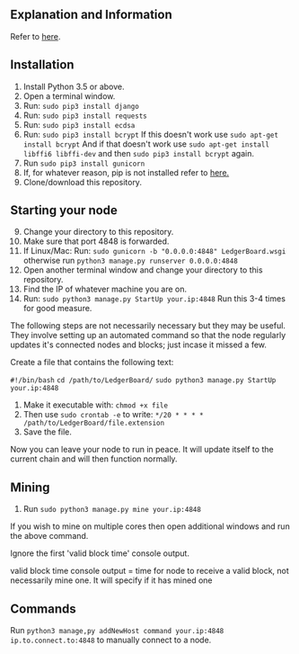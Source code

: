 ## Explanation and Information
Refer to [here](http://f-stack.com/LedgerBoard.html). 







## Installation

1. Install Python 3.5 or above.
2. Open a terminal window.
2. Run: `sudo pip3 install django`
3. Run: `sudo pip3 install requests`
4. Run: `sudo pip3 install ecdsa`
5. Run: `sudo pip3 install bcrypt` If this doesn't work use `sudo apt-get install bcrypt` And if that doesn't work use `sudo apt-get install libffi6 libffi-dev` and then `sudo pip3 install bcrypt` again.
6. Run `sudo pip3 install gunicorn`
7. If, for whatever reason, pip is not installed refer to [here.](https://pip.pypa.io/en/stable/installing/)
8. Clone/download this repository.

## Starting your node


9. Change your directory to this repository.
10. Make sure that port 4848 is forwarded.
10. If Linux/Mac: Run: `sudo gunicorn -b "0.0.0.0:4848" LedgerBoard.wsgi` otherwise run `python3 manage.py runserver 0.0.0.0:4848`
11. Open another terminal window and change your directory to this repository.
12. Find the IP of whatever machine you are on.
13. Run: `sudo python3 manage.py StartUp your.ip:4848` Run this 3-4 times for good measure. 

The following steps are not necessarily necessary but they may be useful. They involve setting up an automated command so that the node regularly updates it's connected nodes and blocks; just incase it missed a few.

Create a file that contains the following text:

`#!/bin/bash`
`cd /path/to/LedgerBoard/`
`sudo python3 manage.py StartUp your.ip:4848`

1. Make it executable with: `chmod +x file`
2. Then use `sudo crontab -e` to write: `*/20 * * * * /path/to/LedgerBoard/file.extension`
3. Save the file.


 Now you can leave your node to run in peace. It will update itself to the current chain and will then function normally.




## Mining
1. Run `sudo python3 manage.py mine your.ip:4848`

If you wish to mine on multiple cores then open additional windows and run the above command.

Ignore the first 'valid block time' console output.

valid block time console output = time for node to receive a valid block, not necessarily mine one. It will specify if it has mined one


## Commands

Run `python3 manage,py addNewHost command your.ip:4848 ip.to.connect.to:4848` to manually connect to a node. 
 